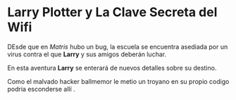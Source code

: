 # Larry Plotter y La Clave Secreta del Wifi

DEsde que en *Matris* hubo un bug, la escuela se encuentra asediada por un virus
contra el que **Larry** y sus amigos deberán luchar.

En esta aventura **Larry** se enterará de nuevos detalles sobre su destino.

Como el malvado hacker ballmemor le metio un troyano en su propio codigo podria esconderse
allí .
